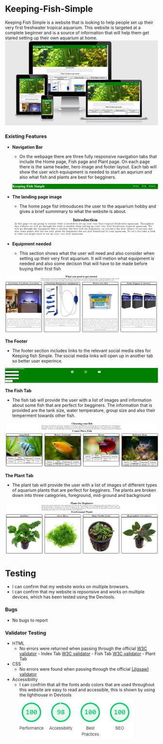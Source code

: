 # Keeping-Fish-Simple
Keeping Fish Simple is a website that is looking to help people set up their very first freshwater tropical aquarium. This website is targeted at a complete beginner and is a source of information that will help them get stared setting up their own aquarium at home.
![Responsive image](https://github.com/Damhan91/Keeping-Fish-Simple/blob/main/assets/images/Responsive.JPG)

### Existing Features

- __Navigation Bar__

  - On the webpage there are three fully responsive navigation tabs that include the Home page, Fish page and Plant page. On each page there is the same header, hero image and footer layout. Each tab will show the user wich equiupment is needed to start an aqurium and also what fish and plants are best for begginers.

  ![Navimage](https://github.com/Damhan91/Keeping-Fish-Simple/blob/main/assets/images/nav.JPG)

- __The landing page image__

  - The home page fist introuduces the user to the aquarium hobby and gives a brief summmary to what the website is about.  

  ![Home](https://github.com/Damhan91/Keeping-Fish-Simple/blob/main/assets/images/Intro.JPG)

- __Equipment needed__

  - This section shows what the user will need and also consider when setting up their very first aquarium. It will metion what equipment is needed and also some decison that will have to be made before buying their first fish

![Equiupment](https://github.com/Damhan91/Keeping-Fish-Simple/blob/main/assets/images/whatisneeded.JPG)

__The Footer__ 

  - The footer section includes links to the relevant social media sites for Keeping fish Simple. The social media links will open up in another tab so better user experince.

![Footer](https://github.com/Damhan91/Keeping-Fish-Simple/blob/main/assets/images/footer.JPG)

__The Fish Tab__ 

  - The fish tab will provide the user with a list of images and information about some fish that are perfect for begginers. The information that is provided are the tank size, water temperature, group size and also their temperment towards other fish.

![Fish](https://github.com/Damhan91/Keeping-Fish-Simple/blob/main/assets/images/Fish.JPG)

__The Plant Tab__ 

  - The plant tab will provide the user with a list of images of different types of aquarium plants that are perfect for begginers. The plants are broken down into three categories, foreground, mid-ground and background

![Plant](https://github.com/Damhan91/Keeping-Fish-Simple/blob/main/assets/images/Plants.JPG)


# Testing 

- I can confirm that my website works on multiple browsers.
- I can confirm that my website is repsonsive and works on multiple devices, which has been tested using the Devtools.

### Bugs
  - No bugs to report

### Validator Testing 

- HTML
  - No errors were returned when passing through the official  [W3C validator](https://validator.w3.org/nu/#textarea) - Index Tab
  [W3C validator](https://validator.w3.org/nu/#textarea) - Fish Tab
  [W3C validator](https://validator.w3.org/nu/#textarea) - Plant Tab
- CSS
  - No errors were found when passing through the official [(Jigsaw) validator](https://jigsaw.w3.org/css-validator/validator?uri=https%3A%2F%2Fdamhan91.github.io%2FKeeping-Fish-Simple%2F&profile=css3svg&usermedium=all&warning=1&vextwarning=&lang=en)
- Accessibility
  - I can confrim that all the fonts ands colors that are used throughout this website are easy to read and accessible, this is shown by using the lighthouse in Devtools
![Accessibility](https://github.com/Damhan91/Keeping-Fish-Simple/blob/main/assets/images/Lighthouse.JPG)


